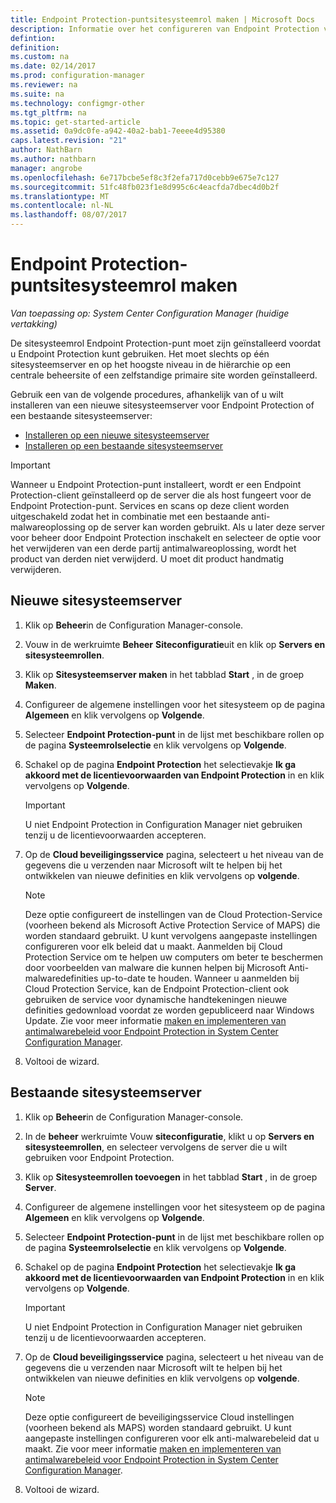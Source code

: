 ```yaml
---
title: Endpoint Protection-puntsitesysteemrol maken | Microsoft Docs
description: Informatie over het configureren van Endpoint Protection voor het beheren van beveiliging en schadelijke software op clientcomputers van Configuration Manager.
defintion: 
definition: 
ms.custom: na
ms.date: 02/14/2017
ms.prod: configuration-manager
ms.reviewer: na
ms.suite: na
ms.technology: configmgr-other
ms.tgt_pltfrm: na
ms.topic: get-started-article
ms.assetid: 0a9dc0fe-a942-40a2-bab1-7eeee4d95380
caps.latest.revision: "21"
author: NathBarn
ms.author: nathbarn
manager: angrobe
ms.openlocfilehash: 6e717bcbe5ef8c3f2efa717d0cebb9e675e7c127
ms.sourcegitcommit: 51fc48fb023f1e8d995c6c4eacfda7dbec4d0b2f
ms.translationtype: MT
ms.contentlocale: nl-NL
ms.lasthandoff: 08/07/2017
---
```

# <a name="create-an-endpoint-protection-point-site-system-role"></a>Endpoint Protection-puntsitesysteemrol maken

*Van toepassing op: System Center Configuration Manager (huidige vertakking)*

 De sitesysteemrol Endpoint Protection-punt moet zijn geïnstalleerd voordat u Endpoint Protection kunt gebruiken. Het moet slechts op één sitesysteemserver en op het hoogste niveau in de hiërarchie op een centrale beheersite of een zelfstandige primaire site worden geïnstalleerd.

 Gebruik een van de volgende procedures, afhankelijk van of u wilt installeren van een nieuwe sitesysteemserver voor Endpoint Protection of een bestaande sitesysteemserver:
 - [Installeren op een nieuwe sitesysteemserver](#new-site-system-server)
 - [Installeren op een bestaande sitesysteemserver](#existing-site-system-server)

> [!IMPORTANT]
>  Wanneer u Endpoint Protection-punt installeert, wordt er een Endpoint Protection-client geïnstalleerd op de server die als host fungeert voor de Endpoint Protection-punt. Services en scans op deze client worden uitgeschakeld zodat het in combinatie met een bestaande anti-malwareoplossing op de server kan worden gebruikt. Als u later deze server voor beheer door Endpoint Protection inschakelt en selecteer de optie voor het verwijderen van een derde partij antimalwareoplossing, wordt het product van derden niet verwijderd. U moet dit product handmatig verwijderen.

## <a name="new-site-system-server"></a>Nieuwe sitesysteemserver

1.  Klik op **Beheer**in de Configuration Manager-console.

2.  Vouw in de werkruimte **Beheer** **Siteconfiguratie**uit en klik op **Servers en sitesysteemrollen**.

3.  Klik op **Sitesysteemserver maken** in het tabblad **Start** , in de groep **Maken**.

4.  Configureer de algemene instellingen voor het sitesysteem op de pagina **Algemeen** en klik vervolgens op **Volgende**.

5.  Selecteer **Endpoint Protection-punt** in de lijst met beschikbare rollen op de pagina **Systeemrolselectie** en klik vervolgens op **Volgende**.

6.  Schakel op de pagina **Endpoint Protection** het selectievakje **Ik ga akkoord met de licentievoorwaarden van Endpoint Protection** in en klik vervolgens op **Volgende**.

    > [!IMPORTANT]
    >  U niet Endpoint Protection in Configuration Manager niet gebruiken tenzij u de licentievoorwaarden accepteren.

7.  Op de **Cloud beveiligingsservice** pagina, selecteert u het niveau van de gegevens die u verzenden naar Microsoft wilt te helpen bij het ontwikkelen van nieuwe definities en klik vervolgens op **volgende**.

    > [!NOTE]
    >  Deze optie configureert de instellingen van de Cloud Protection-Service (voorheen bekend als Microsoft Active Protection Service of MAPS) die worden standaard gebruikt. U kunt vervolgens aangepaste instellingen configureren voor elk beleid dat u maakt. Aanmelden bij Cloud Protection Service om te helpen uw computers om beter te beschermen door voorbeelden van malware die kunnen helpen bij Microsoft Anti-malwaredefinities up-to-date te houden. Wanneer u aanmelden bij Cloud Protection Service, kan de Endpoint Protection-client ook gebruiken de service voor dynamische handtekeningen nieuwe definities gedownload voordat ze worden gepubliceerd naar Windows Update. Zie voor meer informatie [maken en implementeren van antimalwarebeleid voor Endpoint Protection in System Center Configuration Manager](endpoint-antimalware-policies.md).

8.  Voltooi de wizard.


## <a name="existing-site-system-server"></a>Bestaande sitesysteemserver

1.  Klik op **Beheer**in de Configuration Manager-console.

2.  In de **beheer** werkruimte Vouw **siteconfiguratie**, klikt u op **Servers en sitesysteemrollen**, en selecteer vervolgens de server die u wilt gebruiken voor Endpoint Protection.

3.  Klik op **Sitesysteemrollen toevoegen** in het tabblad **Start** , in de groep **Server**.

4.  Configureer de algemene instellingen voor het sitesysteem op de pagina **Algemeen** en klik vervolgens op **Volgende**.

5.  Selecteer **Endpoint Protection-punt** in de lijst met beschikbare rollen op de pagina **Systeemrolselectie** en klik vervolgens op **Volgende**.

6.  Schakel op de pagina **Endpoint Protection** het selectievakje **Ik ga akkoord met de licentievoorwaarden van Endpoint Protection** in en klik vervolgens op **Volgende**.

    > [!IMPORTANT]
    >  U niet Endpoint Protection in Configuration Manager niet gebruiken tenzij u de licentievoorwaarden accepteren.

7.  Op de **Cloud beveiligingsservice** pagina, selecteert u het niveau van de gegevens die u verzenden naar Microsoft wilt te helpen bij het ontwikkelen van nieuwe definities en klik vervolgens op **volgende**.

    > [!NOTE]
    >  Deze optie configureert de beveiligingsservice Cloud instellingen (voorheen bekend als MAPS) worden standaard gebruikt. U kunt aangepaste instellingen configureren voor elk anti-malwarebeleid dat u maakt. Zie voor meer informatie [maken en implementeren van antimalwarebeleid voor Endpoint Protection in System Center Configuration Manager](endpoint-antimalware-policies.md).

8.  Voltooi de wizard.
